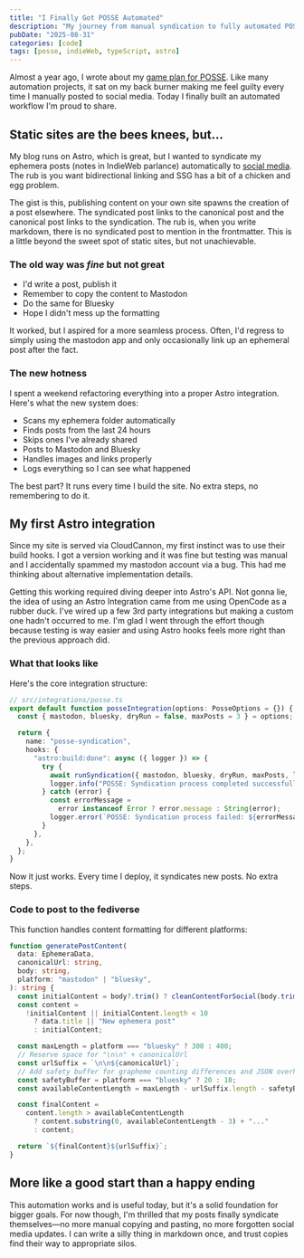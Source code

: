 ```yaml
---
title: "I Finally Got POSSE Automated"
description: "My journey from manual syndication to fully automated POSSE bliss."
pubDate: "2025-08-31"
categories: [code]
tags: [posse, indieWeb, typeScript, astro]
---
```


Almost a year ago, I wrote about my [game plan for POSSE](/blog/posse). Like
many automation projects, it sat on my back burner making me feel guilty every
time I manually posted to social media. Today I finally built an automated
workflow I'm proud to share.

## Static sites are the bees knees, but...

My blog runs on Astro, which is great, but I wanted to syndicate my ephemera
posts (notes in IndieWeb parlance) automatically to [social
media](https://mastodon.social/@RyanParsley). The rub is you want bidirectional
linking and SSG has a bit of a chicken and egg problem.

The gist is this, publishing content on your own site spawns the creation of a
post elsewhere. The syndicated post links to the canonical post and the
canonical post links to the syndication. The rub is, when you write markdown,
there is no syndicated post to mention in the frontmatter. This is a little
beyond the sweet spot of static sites, but not unachievable.

### The old way was _fine_ but not great

- I'd write a post, publish it
- Remember to copy the content to Mastodon
- Do the same for Bluesky
- Hope I didn't mess up the formatting

It worked, but I aspired for a more seamless process. Often, I'd regress to
simply using the mastodon app and only occasionally link up an ephemeral post
after the fact.

### The new hotness

I spent a weekend refactoring everything into a proper Astro integration. Here's
what the new system does:

- Scans my ephemera folder automatically
- Finds posts from the last 24 hours
- Skips ones I've already shared
- Posts to Mastodon and Bluesky
- Handles images and links properly
- Logs everything so I can see what happened

The best part? It runs every time I build the site. No extra steps, no
remembering to do it.

## My first Astro integration

Since my site is served via CloudCannon, my first instinct was to use their
build hooks. I got a version working and it was fine but testing was manual and
I accidentally spammed my mastodon account via a bug. This had me thinking about
alternative implementation details.

Getting this working required diving deeper into Astro's API. Not gonna lie, the
idea of using an Astro Integration came from me using OpenCode as a rubber duck.
I've wired up a few 3rd party integrations but making a custom one hadn't
occurred to me. I'm glad I went through the effort though because testing is way
easier and using Astro hooks feels more right than the previous approach did.

### What that looks like

Here's the core integration structure:

```typescript
// src/integrations/posse.ts
export default function posseIntegration(options: PosseOptions = {}) {
  const { mastodon, bluesky, dryRun = false, maxPosts = 3 } = options;

  return {
    name: "posse-syndication",
    hooks: {
      "astro:build:done": async ({ logger }) => {
        try {
          await runSyndication({ mastodon, bluesky, dryRun, maxPosts, logger });
          logger.info("POSSE: Syndication process completed successfully");
        } catch (error) {
          const errorMessage =
            error instanceof Error ? error.message : String(error);
          logger.error(`POSSE: Syndication process failed: ${errorMessage}`);
        }
      },
    },
  };
}
```

Now it just works. Every time I deploy, it syndicates new posts. No extra steps.

### Code to post to the fediverse

This function handles content formatting for different platforms:

```typescript
function generatePostContent(
  data: EphemeraData,
  canonicalUrl: string,
  body: string,
  platform: "mastodon" | "bluesky",
): string {
  const initialContent = body?.trim() ? cleanContentForSocial(body.trim()) : "";
  const content =
    !initialContent || initialContent.length < 10
      ? data.title || "New ephemera post"
      : initialContent;

  const maxLength = platform === "bluesky" ? 300 : 400;
  // Reserve space for "\n\n" + canonicalUrl
  const urlSuffix = `\n\n${canonicalUrl}`;
  // Add safety buffer for grapheme counting differences and JSON overhead
  const safetyBuffer = platform === "bluesky" ? 20 : 10;
  const availableContentLength = maxLength - urlSuffix.length - safetyBuffer;

  const finalContent =
    content.length > availableContentLength
      ? content.substring(0, availableContentLength - 3) + "..."
      : content;

  return `${finalContent}${urlSuffix}`;
}
```

## More like a good start than a happy ending

This automation works and is useful today, but it's a solid foundation for
bigger goals. For now though, I'm thrilled that my posts finally syndicate
themselves—no more manual copying and pasting, no more forgotten social media
updates. I can write a silly thing in markdown once, and trust copies find their
way to appropriate silos.

